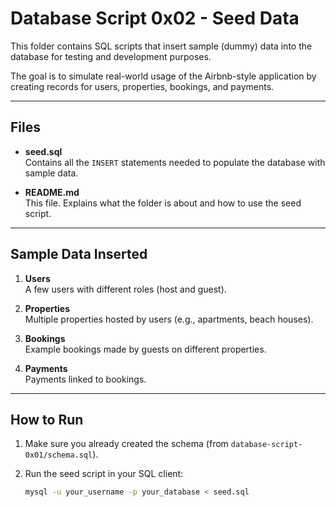 # Database Script 0x02 - Seed Data

This folder contains SQL scripts that insert sample (dummy) data into the database for testing and development purposes.  

The goal is to simulate real-world usage of the Airbnb-style application by creating records for users, properties, bookings, and payments.

---

## Files

- **seed.sql**  
  Contains all the `INSERT` statements needed to populate the database with sample data.

- **README.md**  
  This file. Explains what the folder is about and how to use the seed script.

---

## Sample Data Inserted

1. **Users**  
   A few users with different roles (host and guest).

2. **Properties**  
   Multiple properties hosted by users (e.g., apartments, beach houses).

3. **Bookings**  
   Example bookings made by guests on different properties.

4. **Payments**  
   Payments linked to bookings.

---

## How to Run

1. Make sure you already created the schema (from `database-script-0x01/schema.sql`).
2. Run the seed script in your SQL client:

   ```bash
   mysql -u your_username -p your_database < seed.sql
